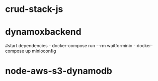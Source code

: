 # crud-stack-js
# dynamoxbackend

#start dependencies
    - docker-compose run --rm waitforminio
    - docker-compose up minioconfig


# node-aws-s3-dynamodb
